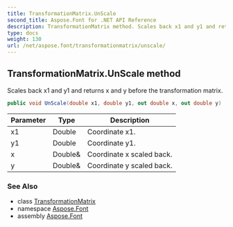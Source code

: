 ```yaml
---
title: TransformationMatrix.UnScale
second_title: Aspose.Font for .NET API Reference
description: TransformationMatrix method. Scales back x1 and y1 and returns x and y before the transformation matrix
type: docs
weight: 130
url: /net/aspose.font/transformationmatrix/unscale/
---
```

## TransformationMatrix.UnScale method

Scales back x1 and y1 and returns x and y before the transformation matrix.

```csharp
public void UnScale(double x1, double y1, out double x, out double y)
```

| Parameter | Type | Description |
| --- | --- | --- |
| x1 | Double | Coordinate x1. |
| y1 | Double | Coordinate y1. |
| x | Double& | Coordinate x scaled back. |
| y | Double& | Coordinate y scaled back. |

### See Also

* class [TransformationMatrix](../)
* namespace [Aspose.Font](../../../aspose.font/)
* assembly [Aspose.Font](../../../)


